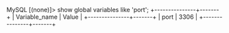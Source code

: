 MySQL [(none)]> show global variables like 'port';
+---------------+-------+
| Variable_name | Value |
+---------------+-------+
| port          | 3306  |
+---------------+-------+